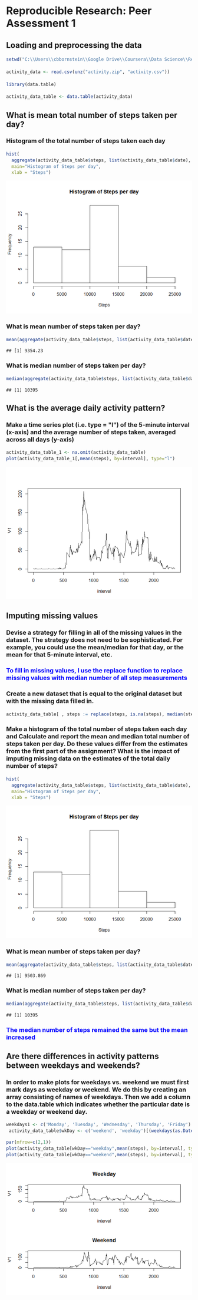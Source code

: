 # Reproducible Research: Peer Assessment 1


## Loading and preprocessing the data

```r
setwd("C:\\Users\\cbbornstein\\Google Drive\\Coursera\\Data Science\\Reproducible Reearch\\Project1")

activity_data <- read.csv(unz("activity.zip", "activity.csv"))

library(data.table)

activity_data_table <- data.table(activity_data)
```


## What is mean total number of steps taken per day?


### Histogram of the total number of steps taken each day


```r
hist(
  aggregate(activity_data_table$steps, list(activity_data_table$date), FUN=sum,na.rm=TRUE )$x, 
  main="Histogram of Steps per day", 
  xlab = "Steps")
```

![](PA1_template_files/figure-html/unnamed-chunk-2-1.png)<!-- -->

###    What is mean number of steps taken per day?

```r
mean(aggregate(activity_data_table$steps, list(activity_data_table$date), FUN=sum,na.rm=TRUE )$x)
```

```
## [1] 9354.23
```
###    What is median number of steps taken per day?

```r
median(aggregate(activity_data_table$steps, list(activity_data_table$date), FUN=sum,na.rm=TRUE )$x)
```

```
## [1] 10395
```




## What is the average daily activity pattern?

### Make a time series plot (i.e. type = "l") of the 5-minute interval (x-axis) and the average number of steps taken, averaged across all days (y-axis)

```r
activity_data_table_1 <- na.omit(activity_data_table)
plot(activity_data_table_1[,mean(steps), by=interval], type="l")
```

![](PA1_template_files/figure-html/unnamed-chunk-5-1.png)<!-- -->

## Imputing missing values

### Devise a strategy for filling in all of the missing values in the dataset. The strategy does not need to be sophisticated. For example, you could use the mean/median for that day, or the mean for that 5-minute interval, etc.


<h3><span style="color:blue"><b>
To fill in missing values, I use the replace function to replace missing values with median number of all step measurements </b>
</span></h3>



### Create a new dataset that is equal to the original dataset but with the missing data filled in.

```r
activity_data_table[ , steps := replace(steps, is.na(steps), median(steps, na.rm=TRUE)) , by=.(interval)]
```
### Make a histogram of the total number of steps taken each day and Calculate and report the mean and median total number of steps taken per day. Do these values differ from the estimates from the first part of the assignment? What is the impact of imputing missing data on the estimates of the total daily number of steps?


```r
hist(
  aggregate(activity_data_table$steps, list(activity_data_table$date), FUN=sum )$x, 
  main="Histogram of Steps per day", 
  xlab = "Steps")
```

![](PA1_template_files/figure-html/unnamed-chunk-7-1.png)<!-- -->


###    What is mean number of steps taken per day?

```r
mean(aggregate(activity_data_table$steps, list(activity_data_table$date), FUN=sum,na.rm=TRUE )$x)
```

```
## [1] 9503.869
```
###    What is median number of steps taken per day?

```r
median(aggregate(activity_data_table$steps, list(activity_data_table$date), FUN=sum,na.rm=TRUE )$x)
```

```
## [1] 10395
```
<h3><span style="color:blue"><b>
The median number of steps remained the same but the mean increased </b>
</span></h3>



## Are there differences in activity patterns between weekdays and weekends?

### In order to make plots for weekdays vs. weekend we must first mark days as weekday or weekend. We do this by creating an array consisting of names of weekdays. Then we add a column to the data.table which indicates whether the particular date is a weekday or weekend day. 


```r
weekdays1 <- c('Monday', 'Tuesday', 'Wednesday', 'Thursday', 'Friday')
 activity_data_table$wkDay <- c('weekend', 'weekday')[(weekdays(as.Date(activity_data_table$date)) %in% weekdays1)+1L]
```


```r
par(mfrow=c(2,1))
plot(activity_data_table[wkDay=="weekday",mean(steps), by=interval], type="l", main="Weekday")
plot(activity_data_table[wkDay=="weekend",mean(steps), by=interval], type="l", main="Weekend")
```

![](PA1_template_files/figure-html/unnamed-chunk-11-1.png)<!-- -->

